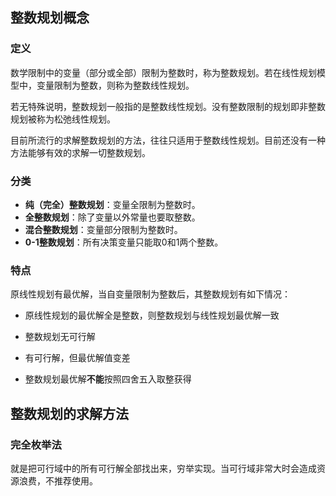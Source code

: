 ## 整数规划概念

### 定义

数学限制中的变量（部分或全部）限制为整数时，称为整数规划。若在线性规划模型中，变量限制为整数，则称为整数线性规划。

若无特殊说明，整数规划一般指的是整数线性规划。没有整数限制的规划即非整数规划被称为松弛线性规划。

目前所流行的求解整数规划的方法，往往只适用于整数线性规划。目前还没有一种方法能够有效的求解一切整数规划。

### 分类

- **纯（完全）整数规划**：变量全限制为整数时。
- **全整数规划**：除了变量以外常量也要取整数。
- **混合整数规划**：变量部分限制为整数时。
- **0-1整数规划**：所有决策变量只能取0和1两个整数。

### 特点

原线性规划有最优解，当自变量限制为整数后，其整数规划有如下情况：

- 原线性规划的最优解全是整数，则整数规划与线性规划最优解一致
- 整数规划无可行解
- 有可行解，但最优解值变差

- 整数规划最优解**不能**按照四舍五入取整获得

## 整数规划的求解方法

### 完全枚举法

就是把可行域中的所有可行解全部找出来，穷举实现。当可行域非常大时会造成资源浪费，不推荐使用。